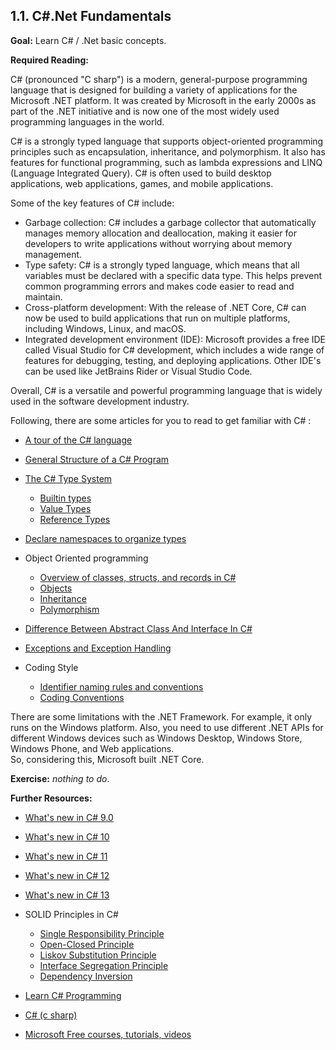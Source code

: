 ## 1.1. C#.Net Fundamentals

**Goal:** Learn C# / .Net basic concepts.

**Required Reading:**

C# (pronounced "C sharp") is a modern, general-purpose programming language that is designed for building a variety of applications for the Microsoft .NET platform. It was created by Microsoft in the early 2000s as part of the .NET initiative and is now one of the most widely used programming languages in the world.

C# is a strongly typed language that supports object-oriented programming principles such as encapsulation, inheritance, and polymorphism. It also has features for functional programming, such as lambda expressions and LINQ (Language Integrated Query). C# is often used to build desktop applications, web applications, games, and mobile applications.

Some of the key features of C# include:   
 - Garbage collection: C# includes a garbage collector that automatically manages memory allocation and deallocation, making it easier for developers to write applications without worrying about memory management.  
 - Type safety: C# is a strongly typed language, which means that all variables must be declared with a specific data type. This helps prevent common programming errors and makes code easier to read and maintain.  
 - Cross-platform development: With the release of .NET Core, C# can now be used to build applications that run on multiple platforms, including Windows, Linux, and macOS.  
 - Integrated development environment (IDE): Microsoft provides a free IDE called Visual Studio for C# development, which includes a wide range of features for debugging, testing, and deploying applications.
   Other IDE's can be used like JetBrains Rider or Visual Studio Code.
   
Overall, C# is a versatile and powerful programming language that is widely used in the software development industry. 

Following, there are some articles for you to read to get familiar with C# :  

- [A tour of the C# language](https://learn.microsoft.com/en-us/dotnet/csharp/tour-of-csharp/overview)
  
- [General Structure of a C# Program](https://learn.microsoft.com/en-us/dotnet/csharp/fundamentals/program-structure/)

- [The C# Type System](https://learn.microsoft.com/en-us/dotnet/csharp/fundamentals/types/)
  - [Builtin types](https://learn.microsoft.com/en-us/dotnet/csharp/language-reference/builtin-types/built-in-types)
  - [Value Types](https://learn.microsoft.com/en-us/dotnet/csharp/language-reference/builtin-types/value-types)
  - [Reference Types](https://learn.microsoft.com/en-us/dotnet/csharp/language-reference/keywords/reference-types)
   
- [Declare namespaces to organize types](https://learn.microsoft.com/en-us/dotnet/csharp/fundamentals/types/namespaces)

- Object Oriented programming  
  - [Overview of classes, structs, and records in C#](https://learn.microsoft.com/en-us/dotnet/csharp/fundamentals/object-oriented/)
  - [Objects](https://learn.microsoft.com/en-us/dotnet/csharp/fundamentals/object-oriented/objects)
  - [Inheritance](https://learn.microsoft.com/en-us/dotnet/csharp/fundamentals/object-oriented/inheritance)
  - [Polymorphism](https://learn.microsoft.com/en-us/dotnet/csharp/fundamentals/object-oriented/polymorphism)

- [Difference Between Abstract Class And Interface In C#](https://unstop.com/blog/difference-between-abstract-class-and-interface-in-c-sharp)

- [Exceptions and Exception Handling](https://learn.microsoft.com/en-us/dotnet/csharp/fundamentals/exceptions/)

- Coding Style
  - [Identifier naming rules and conventions](https://learn.microsoft.com/en-us/dotnet/csharp/fundamentals/coding-style/identifier-names)
  - [Coding Conventions](https://learn.microsoft.com/en-us/dotnet/csharp/fundamentals/coding-style/coding-conventions)


 There are some limitations with the .NET Framework. For example, it only runs on the Windows platform. Also, you need to use different .NET APIs for different Windows devices such as Windows Desktop, Windows Store, Windows Phone, and Web applications.  
So, considering this, Microsoft built .NET Core.

**Exercise:** *nothing to do*.

**Further Resources:**

- [What's new in C# 9.0](https://learn.microsoft.com/en-us/dotnet/csharp/whats-new/csharp-9)
- [What's new in C# 10](https://learn.microsoft.com/en-us/dotnet/csharp/whats-new/csharp-10)
- [What's new in C# 11](https://learn.microsoft.com/en-us/dotnet/csharp/whats-new/csharp-11)
- [What's new in C# 12](https://learn.microsoft.com/en-us/dotnet/csharp/whats-new/csharp-12)
- [What's new in C# 13](https://learn.microsoft.com/en-us/dotnet/csharp/whats-new/csharp-13)
  
- SOLID Principles in C#
  - [Single Responsibility Principle](https://www.tutorialsteacher.com/csharp/single-responsibility-principle)
  - [Open-Closed Principle](https://www.tutorialsteacher.com/csharp/open-closed-principle)
  - [Liskov Substitution Principle](https://www.tutorialsteacher.com/csharp/liskov-substitution-principle)
  - [Interface Segregation Principle](https://www.tutorialsteacher.com/csharp/interface-segregation-principle)
  - [Dependency Inversion](https://www.tutorialsteacher.com/csharp/dependency-inversion-principle)
 - [Learn C# Programming](https://www.tutorialsteacher.com/csharp)
 - [C# (c sharp)](https://www.tutorialspoint.com/csharp/index.htm)
 - [Microsoft Free courses, tutorials, videos](https://dotnet.microsoft.com/en-us/learn/csharp)
